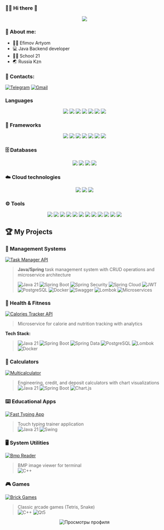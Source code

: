 
### 👨‍💻 Hi there 🙋

<p align="center">
<img src="https://media.giphy.com/media/SuZY20qLNE3Hq/giphy.gif?cid=ecf05e477yigsk62tyxo9hg3geu7xi83tetux4a42vi7zme6&ep=v1_stickers_search&rid=giphy.gif&ct=s">
</p>

###  🏃 About me:
- 👨‍💻 Efimov Artyom
- 💻 Java Backend developer
- 👨‍🎓 School 21
- 🌏 Russia Kzn

### 📌 Contacts:

[![Telegram](https://img.shields.io/badge/Telegram-26A5E4?style=for-the-badge&logo=telegram&logoColor=white)](https://t.me/belkamydog)
[![Gmail](https://img.shields.io/badge/Gmail-D14836?style=for-the-badge&logo=gmail&logoColor=white)](mailto:belkamydog22@gmail.com)



### Languages
<p align="center">
    <img src="https://img.shields.io/badge/Java-ED8B00?style=for-the-badge&logo=openjdk&logoColor=white">
    <img src="https://img.shields.io/badge/C-00599C?style=for-the-badge&logo=c&logoColor=white">
    <img src="https://img.shields.io/badge/C%2B%2B-00599C?style=for-the-badge&logo=c%2B%2B&logoColor=white">
    <img src="https://img.shields.io/badge/Python-14354C?style=for-the-badge&logo=python&logoColor=white">
    <img src="https://img.shields.io/badge/CSS-239120?&style=for-the-badge&logo=css3&logoColor=white">
    <img src="https://img.shields.io/badge/HTML-239120?style=for-the-badge&logo=html5&logoColor=white">
    <img src="Shell Scripting](https://img.shields.io/badge/Shell_Scripting-4EAA25?style=for-the-badge&logo=gnu-bash&logoColor=white">
</p>



### 🔧 Frameworks
<p align="center">
  <img src="https://img.shields.io/badge/Spring-6DB33F?style=for-the-badge&logo=spring&logoColor=white">
  <img src="https://img.shields.io/badge/Spring_Boot-6DB33F?style=for-the-badge&logo=spring-boot&logoColor=white">
  <img src="https://img.shields.io/badge/Spring_Security-6DB33F?style=for-the-badge&logo=spring-security&logoColor=white">
  <img src="https://img.shields.io/badge/Qt5-41CD52?style=for-the-badge&logo=qt&logoColor=white">
  <img src="https://img.shields.io/badge/Apache_Kafka-231F20?style=for-the-badge&logo=apache-kafka&logoColor=white">
  <img src="https://img.shields.io/badge/Thymeleaf-005F0F?style=for-the-badge&logo=thymeleaf&logoColor=white">
  <img src="https://img.shields.io/badge/OpenGL-5586A4?style=for-the-badge&logo=opengl&logoColor=white">
</p>



### 🗄 Databases
<p align="center">
  <img src="https://img.shields.io/badge/PostgreSQL-316192?style=for-the-badge&logo=postgresql&logoColor=white">
  <img src="https://img.shields.io/badge/MongoDB-47A248?style=for-the-badge&logo=mongodb&logoColor=white">
  <img src="https://img.shields.io/badge/Redis-DC382D?style=for-the-badge&logo=redis&logoColor=white">
  <img src="https://img.shields.io/badge/H2_Database-0078D4?style=for-the-badge&logo=h2&logoColor=white">
</p>



### ☁️ Cloud technologies
<p align="center">
  <img src="https://img.shields.io/badge/Docker-2496ED?style=for-the-badge&logo=docker&logoColor=white">
  <img src="https://img.shields.io/badge/Kubernetes-326CE5?style=for-the-badge&logo=kubernetes&logoColor=white">
  <img src="https://img.shields.io/badge/Spring_Cloud-6DB33F?style=for-the-badge&logo=spring&logoColor=white">
</p>



### ⚙️ Tools
<p align="center">
    <img src="https://img.shields.io/badge/Git-F05032?style=for-the-badge&logo=git&logoColor=white">
    <img src="https://img.shields.io/badge/Gradle-02303A?style=for-the-badge&logo=gradle&logoColor=white">
    <img src="https://img.shields.io/badge/IntelliJ_IDEA-000000?style=for-the-badge&logo=intellij-idea&logoColor=white">
    <img src="https://img.shields.io/badge/Linux-FCC624?style=for-the-badge&logo=linux&logoColor=black">
    <img src="https://img.shields.io/badge/mac%20os-000000?style=for-the-badge&logo=apple&logoColor=white">
    <img src="https://img.shields.io/badge/Visual_Studio_Code-0078D4?style=for-the-badge&logo=visual%20studio%20code&logoColor=white">
    <img src="https://img.shields.io/badge/GNU%20Bash-4EAA25?style=for-the-badge&logo=GNU%20Bash&logoColor=white">
    <img src="https://img.shields.io/badge/Maven-C71A36?style=for-the-badge&logo=apache-maven&logoColor=white">
    <img src="https://img.shields.io/badge/GitLab-FCA121?style=for-the-badge&logo=gitlab&logoColor=white">
    <img src="https://img.shields.io/badge/Postman-FF6C37?style=for-the-badge&logo=postman&logoColor=white">
    <img src="https://img.shields.io/badge/Docker-2496ED?style=for-the-badge&logo=docker&logoColor=white">
    <img src="https://img.shields.io/badge/Make-003366?style=for-the-badge&logo=cmake&logoColor=white">
</p>



## 🏆 My Projects

### 📌 Management Systems
[![Task Manager API](https://img.shields.io/badge/Task_Manager-6DB33F?style=for-the-badge&logo=spring&logoColor=white)](https://github.com/belkamydog/Task-Manager-Api)
> **Java/Spring** task management system with CRUD operations and microservice architecture  
> 
> ![Java 21](https://img.shields.io/badge/-Java_21-007396?logo=openjdk&logoColor=white)
> ![Spring Boot](https://img.shields.io/badge/-Spring_Boot-6DB33F?logo=springboot)
> ![Spring Security](https://img.shields.io/badge/-Spring_Security-6DB33F?logo=springsecurity)
> ![Spring Cloud](https://img.shields.io/badge/-Spring_Cloud-6DB33F?logo=spring)
> ![JWT](https://img.shields.io/badge/-JWT-000000?logo=jsonwebtokens)
> ![PostgreSQL](https://img.shields.io/badge/-PostgreSQL-4169E1?logo=postgresql)
> ![Docker](https://img.shields.io/badge/-Docker-2496ED?logo=docker)
> ![Swagger](https://img.shields.io/badge/-Swagger-85EA2D?logo=swagger)
> ![Lombok](https://img.shields.io/badge/-Lombok-003366?logo=lombok)
> ![Microservices](https://img.shields.io/badge/-Microservices-009688?logo=microservices)



### 🍏 Health & Fitness
[![Calories Tracker API](https://img.shields.io/badge/Calorie_Tracker-ED8B00?style=for-the-badge&logo=fitbit&logoColor=white)](https://github.com/belkamydog/Calories-Tracker-API)
> Microservice for calorie and nutrition tracking with analytics  

**Tech Stack:**  
> ![Java 21](https://img.shields.io/badge/-Java_21-007396?logo=openjdk&logoColor=white)
> ![Spring Boot](https://img.shields.io/badge/-Spring_Boot-6DB33F?logo=springboot)
> ![Spring Data](https://img.shields.io/badge/-Spring_Data-6DB33F?logo=spring)
> ![PostgreSQL](https://img.shields.io/badge/-PostgreSQL-4169E1?logo=postgresql)
> ![Lombok](https://img.shields.io/badge/-Lombok-003366?logo=lombok)
> ![Docker](https://img.shields.io/badge/-Docker-2496ED?logo=docker)



### 🧮 Calculators
[![Multicalculator](https://img.shields.io/badge/Multicalculator-007396?style=for-the-badge&logo=calculator&logoColor=white)](https://github.com/belkamydog/MultiCalculator)
> Engineering, credit, and deposit calculators with chart visualizations  
> ![Java 21](https://img.shields.io/badge/-Java_21-007396?logo=java) ![Spring Boot](https://img.shields.io/badge/-Spring_Boot-6DB33F?logo=springboot) ![Chart.js](https://img.shields.io/badge/-Chart.js-FF6384?logo=chartdotjs)



### ⌨️ Educational Apps
[![Fast Typing App](https://img.shields.io/badge/Fast_Typing-007396?style=for-the-badge&logo=keyboard&logoColor=white)](https://github.com/belkamydog/FastTypingApp)
> Touch typing trainer application  
> ![Java 21](https://img.shields.io/badge/-Java_21-007396?logo=java) ![Swing](https://img.shields.io/badge/-Java_Swing-4EAA25?logo=swing)



### 🖥️ System Utilities
[![Bmp Reader](https://img.shields.io/badge/BMP_Reader-00599C?style=for-the-badge&logo=c%2B%2B&logoColor=white)](https://github.com/belkamydog/bmpReader)
> BMP image viewer for terminal  
> ![C++](https://img.shields.io/badge/-C++-00599C?logo=c%2B%2B)



### 🎮 Games
[![Brick Games](https://img.shields.io/badge/Brick_Games-41CD52?style=for-the-badge&logo=qt&logoColor=white)](https://github.com/belkamydog/BrickGames)
> Classic arcade games (Tetris, Snake)  
> ![C++](https://img.shields.io/badge/-C++-00599C?logo=c%2B%2B) ![Qt5](https://img.shields.io/badge/-Qt5-41CD52?logo=qt)

<div align="center">
  <img src="https://komarev.com/ghpvc/?username=belkamydog&style=flat-square&color=blue" alt="Просмотры профиля"/>
</div>
 

